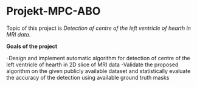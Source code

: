 # Projekt-MPC-ABO

Topic of this project is *Detection of centre of the left ventricle of hearth in MRI data*.

**Goals of the project**

-Design and implement automatic algorithm for detection of centre of the left ventricle
of hearth in 2D slice of MRI data
-Validate the proposed algorithm on the given
publicly available dataset and statistically evaluate the accuracy of the detection
using available ground truth masks
